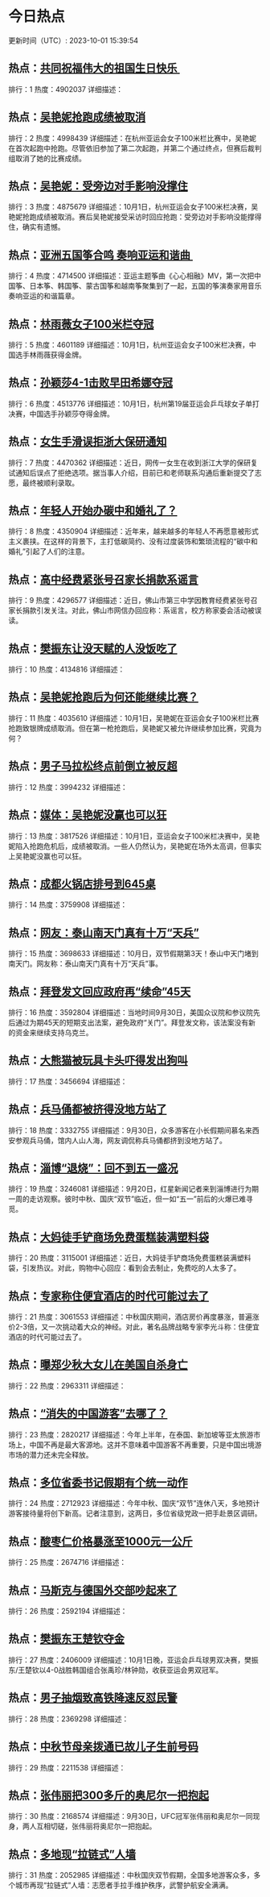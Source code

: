 # 今日热点

更新时间（UTC）: 2023-10-01 15:39:54

## 热点：[共同祝福伟大的祖国生日快乐 ](https://cn.bing.com/search?q=共同祝福伟大的祖国生日快乐 )
排行：1
热度：4902037
详细描述：

## 热点：[吴艳妮抢跑成绩被取消](https://cn.bing.com/search?q=吴艳妮抢跑成绩被取消)
排行：2
热度：4998439
详细描述：在杭州亚运会女子100米栏比赛中，吴艳妮在首次起跑中抢跑。尽管依旧参加了第二次起跑，并第二个通过终点，但赛后裁判组取消了她的比赛成绩。

## 热点：[吴艳妮：受旁边对手影响没撑住](https://cn.bing.com/search?q=吴艳妮：受旁边对手影响没撑住)
排行：3
热度：4875679
详细描述：10月1日，杭州亚运会女子100米栏决赛，吴艳妮抢跑成绩被取消。赛后吴艳妮接受采访时回应抢跑：受旁边对手影响没能撑得住，确实有遗憾。

## 热点：[亚洲五国筝合鸣 奏响亚运和谐曲 ](https://cn.bing.com/search?q=亚洲五国筝合鸣奏响亚运和谐曲 )
排行：4
热度：4714500
详细描述：亚运主题筝曲《心心相融》MV，第一次把中国筝、日本筝、韩国筝、蒙古国筝和越南筝聚集到了一起，五国的筝演奏家用音乐奏响亚运的和谐篇章。

## 热点：[林雨薇女子100米栏夺冠](https://cn.bing.com/search?q=林雨薇女子100米栏夺冠)
排行：5
热度：4601189
详细描述：10月1日，杭州亚运会女子100米栏决赛，中国选手林雨薇获得金牌。

## 热点：[孙颖莎4-1击败早田希娜夺冠](https://cn.bing.com/search?q=孙颖莎4-1击败早田希娜夺冠)
排行：6
热度：4513776
详细描述：10月1日，杭州第19届亚运会乒乓球女子单打决赛，中国选手孙颖莎夺得金牌。

## 热点：[女生手滑误拒浙大保研通知](https://cn.bing.com/search?q=女生手滑误拒浙大保研通知)
排行：7
热度：4470362
详细描述：近日，网传一女生在收到浙江大学的保研复试通知后误点了拒绝选项。据当事人介绍，目前已和老师联系沟通后重新提交了志愿，最终被顺利录取。

## 热点：[年轻人开始办碳中和婚礼了？](https://cn.bing.com/search?q=年轻人开始办碳中和婚礼了？)
排行：8
热度：4350904
详细描述：近年来，越来越多的年轻人不再愿意被形式主义裹挟。在这样的背景下，主打低碳简约、没有过度装饰和繁琐流程的“碳中和婚礼”引起了人们的注意。


## 热点：[高中经费紧张号召家长捐款系谣言](https://cn.bing.com/search?q=高中经费紧张号召家长捐款系谣言)
排行：9
热度：4296577
详细描述：近日，佛山市第三中学因教育经费紧张号召家长捐款引发关注。对此，佛山市网信办回应称：系谣言，校方称家委会活动被误读。

## 热点：[樊振东让没天赋的人没饭吃了](https://cn.bing.com/search?q=樊振东让没天赋的人没饭吃了)
排行：10
热度：4134816
详细描述：

## 热点：[吴艳妮抢跑后为何还能继续比赛？](https://cn.bing.com/search?q=吴艳妮抢跑后为何还能继续比赛？)
排行：11
热度：4035610
详细描述：10月1日，吴艳妮在亚运会女子100米栏比赛抢跑致银牌成绩取消。但在第一枪抢跑后，吴艳妮又被允许继续参加比赛，究竟为何？

## 热点：[男子马拉松终点前倒立被反超](https://cn.bing.com/search?q=男子马拉松终点前倒立被反超)
排行：12
热度：3994232
详细描述：

## 热点：[媒体：吴艳妮没赢也可以狂](https://cn.bing.com/search?q=媒体：吴艳妮没赢也可以狂)
排行：13
热度：3817526
详细描述：10月1日，亚运会女子100米栏决赛中，吴艳妮陷入抢跑危机后，成绩被取消。一些人仍然认为，吴艳妮在场外太高调，但事实上吴艳妮没赢也可以狂。

## 热点：[成都火锅店排号到645桌](https://cn.bing.com/search?q=成都火锅店排号到645桌)
排行：14
热度：3759908
详细描述：

## 热点：[网友：泰山南天门真有十万“天兵”](https://cn.bing.com/search?q=网友：泰山南天门真有十万“天兵”)
排行：15
热度：3698633
详细描述：10月日，双节假期第3天！泰山中天门堵到南天门。网友称：泰山南天门真有十万“天兵”事。

## 热点：[拜登发文回应政府再“续命”45天](https://cn.bing.com/search?q=拜登发文回应政府再“续命”45天)
排行：16
热度：3592804
详细描述：当地时间9月30日，美国众议院和参议院先后通过为期45天的短期支出法案，避免政府“关门”。拜登发文称，该法案没有新的资金来继续支持乌克兰。

## 热点：[大熊猫被玩具卡头吓得发出狗叫](https://cn.bing.com/search?q=大熊猫被玩具卡头吓得发出狗叫)
排行：17
热度：3456694
详细描述：

## 热点：[兵马俑都被挤得没地方站了](https://cn.bing.com/search?q=兵马俑都被挤得没地方站了)
排行：18
热度：3332755
详细描述：9月30日，众多游客在小长假期间慕名来西安参观兵马俑，馆内人山人海，网友调侃称兵马俑都挤到没地方站了。

## 热点：[淄博“退烧”：回不到五一盛况](https://cn.bing.com/search?q=淄博“退烧”：回不到五一盛况)
排行：19
热度：3246081
详细描述：9月20日，红星新闻记者来到淄博进行为期一周的走访观察。彼时中秋、国庆“双节”临近，但一如“五一”前后的火爆已难寻觅。

## 热点：[大妈徒手铲商场免费蛋糕装满塑料袋](https://cn.bing.com/search?q=大妈徒手铲商场免费蛋糕装满塑料袋)
排行：20
热度：3115001
详细描述：近日，大妈徒手铲商场免费蛋糕装满塑料袋，引发热议。对此，购物中心回应：看到会去制止，免费吃的人太多了。

## 热点：[专家称住便宜酒店的时代可能过去了](https://cn.bing.com/search?q=专家称住便宜酒店的时代可能过去了)
排行：21
热度：3061553
详细描述：中秋国庆期间，酒店房价再度暴涨，普遍涨价2-3倍，又一次挑动着大众的神经。对此，著名品牌战略专家李光斗称：住便宜酒店的时代可能过去了。

## 热点：[曝郑少秋大女儿在美国自杀身亡](https://cn.bing.com/search?q=曝郑少秋大女儿在美国自杀身亡)
排行：22
热度：2963311
详细描述：

## 热点：[“消失的中国游客”去哪了？](https://cn.bing.com/search?q=“消失的中国游客”去哪了？)
排行：23
热度：2820217
详细描述：今年上半年，在泰国、新加坡等亚太旅游市场上，中国不再是最大客源地。这并不意味着中国游客不再重要，只是中国出境游市场的潜力还未完全释放。

## 热点：[多位省委书记假期有个统一动作](https://cn.bing.com/search?q=多位省委书记假期有个统一动作)
排行：24
热度：2712923
详细描述：今年中秋、国庆“双节”连休八天，多地预计游客接待量将创下新高。记者注意到，这两日，多位省级党政一把手赴景区调研。

## 热点：[酸枣仁价格暴涨至1000元一公斤](https://cn.bing.com/search?q=酸枣仁价格暴涨至1000元一公斤)
排行：25
热度：2674716
详细描述：

## 热点：[马斯克与德国外交部吵起来了](https://cn.bing.com/search?q=马斯克与德国外交部吵起来了)
排行：26
热度：2592194
详细描述：

## 热点：[樊振东王楚钦夺金](https://cn.bing.com/search?q=樊振东王楚钦夺金)
排行：27
热度：2406009
详细描述：10月1日晚，亚运会乒乓球男双决赛，樊振东/王楚钦以4-0战胜韩国组合张禹珍/林钟勋，收获亚运会男双冠军。

## 热点：[男子抽烟致高铁降速反怼民警](https://cn.bing.com/search?q=男子抽烟致高铁降速反怼民警)
排行：28
热度：2369298
详细描述：

## 热点：[中秋节母亲拨通已故儿子生前号码](https://cn.bing.com/search?q=中秋节母亲拨通已故儿子生前号码)
排行：29
热度：2211538
详细描述：

## 热点：[张伟丽把300多斤的奥尼尔一把抱起](https://cn.bing.com/search?q=张伟丽把300多斤的奥尼尔一把抱起)
排行：30
热度：2168574
详细描述：9月30日，UFC冠军张伟丽和奥尼尔一同现身，两人互相切磋，张伟丽将奥尼尔一把抱起。

## 热点：[多地现“拉链式”人墙](https://cn.bing.com/search?q=多地现“拉链式”人墙)
排行：31
热度：2052985
详细描述：中秋国庆双节假期，全国多地游客众多，多个城市再现“拉链式”人墙：志愿者手拉手维护秩序，武警护航安全满满。

